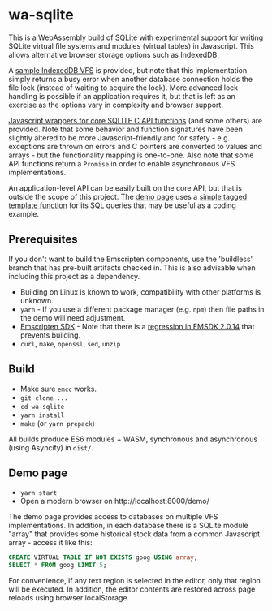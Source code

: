 # wa-sqlite
This is a WebAssembly build of SQLite with experimental support for writing SQLite virtual file systems and modules (virtual tables) in Javascript. This allows alternative browser storage options such as IndexedDB.

A [sample IndexedDB VFS](https://github.com/rhashimoto/wa-sqlite/blob/master/src/examples/IndexedDbVFS.js) is provided, but note that this implementation simply returns a busy error when another database connection holds the file lock (instead of waiting to acquire the lock). More advanced lock handling is possible if an application requires it, but that is left as an exercise as the options vary in complexity and browser support.

[Javascript wrappers for core SQLITE C API functions](https://github.com/rhashimoto/wa-sqlite/blob/master/src/sqlite-api.js) (and some others) are provided. Note that some behavior and function signatures have been slightly altered to be more Javascript-friendly and for safety - e.g. exceptions are thrown on errors and C pointers are converted to values and arrays - but the functionality mapping is one-to-one. Also note that some API functions return a `Promise` in order to enable asynchronous VFS implementations.

An application-level API can be easily built on the core API, but that is outside the scope of this project. The [demo page](https://github.com/rhashimoto/wa-sqlite/tree/master/demo) uses a [simple tagged template function](https://github.com/rhashimoto/wa-sqlite/blob/master/src/examples/tag.js) for its SQL queries that may be useful as a coding example.

## Prerequisites
If you don't want to build the Emscripten components, use the 'buildless' branch that has pre-built artifacts checked in. This is also advisable when including this project as a dependency.

* Building on Linux is known to work, compatibility with other platforms is unknown.
* `yarn` - If you use a different package manager (e.g. `npm`) then file paths in the demo will need adjustment.
* [Emscripten SDK](https://emscripten.org/docs/getting_started/downloads.html) - Note that there is a [regression in EMSDK 2.0.14](https://github.com/emscripten-core/emscripten/issues/13858) that prevents building.
* `curl`, `make`, `openssl`, `sed`, `unzip`

## Build
* Make sure `emcc` works.
* `git clone ...`
* `cd wa-sqlite`
* `yarn install`
* `make` (or `yarn prepack`)

All builds produce ES6 modules + WASM, synchronous and asynchronous (using Asyncify) in `dist/`.

## Demo page
* `yarn start`
* Open a modern browser on http://localhost:8000/demo/

The demo page provides access to databases on multiple VFS implementations. In addition, in each database there is a SQLite module "array" that provides some historical stock data from a common Javascript array - access it like this:
```sql
CREATE VIRTUAL TABLE IF NOT EXISTS goog USING array;
SELECT * FROM goog LIMIT 5;
```

For convenience, if any text region is selected in the editor, only that region will be executed. In addition, the editor contents are restored across page reloads using browser localStorage.
